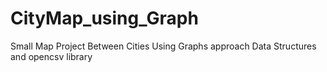 # CityMap_using_Graph
Small Map Project Between Cities Using Graphs approach Data Structures and opencsv library
